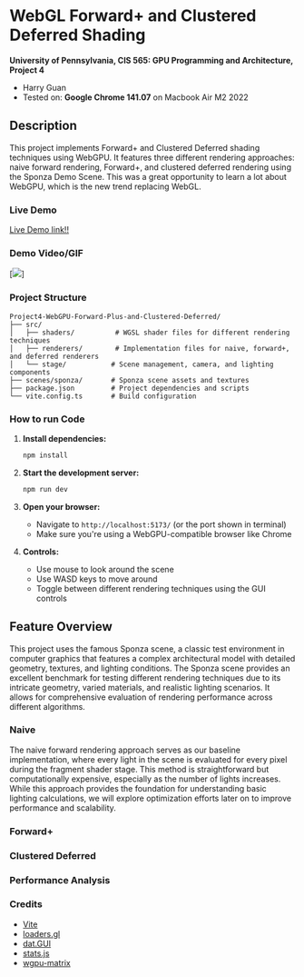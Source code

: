 WebGL Forward+ and Clustered Deferred Shading
======================

**University of Pennsylvania, CIS 565: GPU Programming and Architecture, Project 4**

* Harry Guan
* Tested on: **Google Chrome 141.07** on
  Macbook Air M2 2022

## Description

This project implements Forward+ and Clustered Deferred shading techniques using WebGPU. It features three different rendering approaches: naive forward rendering, Forward+, and clustered deferred rendering using the Sponza Demo Scene. This was a great opportunity to learn a lot about WebGPU, which is the new trend replacing WebGL. 

### Live Demo

[Live Demo link!!](https://hazingoo.github.io/Project4-WebGPU-Forward-Plus-and-Clustered-Deferred/)

### Demo Video/GIF

[![](img/video.gif)]

### Project Structure

```
Project4-WebGPU-Forward-Plus-and-Clustered-Deferred/
├── src/
│   ├── shaders/          # WGSL shader files for different rendering techniques
│   ├── renderers/        # Implementation files for naive, forward+, and deferred renderers
│   └── stage/           # Scene management, camera, and lighting components
├── scenes/sponza/       # Sponza scene assets and textures
├── package.json         # Project dependencies and scripts
└── vite.config.ts       # Build configuration
```

### How to run Code

1. **Install dependencies:**
   ```bash
   npm install
   ```

2. **Start the development server:**
   ```bash
   npm run dev
   ```

3. **Open your browser:**
   - Navigate to `http://localhost:5173/` (or the port shown in terminal)
   - Make sure you're using a WebGPU-compatible browser like Chrome 

4. **Controls:**
   - Use mouse to look around the scene
   - Use WASD keys to move around
   - Toggle between different rendering techniques using the GUI controls

## Feature Overview

This project uses the famous Sponza scene, a classic test environment in computer graphics that features a complex architectural model with detailed geometry, textures, and lighting conditions. The Sponza scene provides an excellent benchmark for testing different rendering techniques due to its intricate geometry, varied materials, and realistic lighting scenarios. It allows for comprehensive evaluation of rendering performance across different algorithms.


### Naive

The naive forward rendering approach serves as our baseline implementation, where every light in the scene is evaluated for every pixel during the fragment shader stage. This method is straightforward but computationally expensive, especially as the number of lights increases. While this approach provides the foundation for understanding basic lighting calculations, we will explore optimization efforts later on to improve performance and scalability.

### Forward+ 

### Clustered Deferred 

### Performance Analysis

### Credits

- [Vite](https://vitejs.dev/)
- [loaders.gl](https://loaders.gl/)
- [dat.GUI](https://github.com/dataarts/dat.gui)
- [stats.js](https://github.com/mrdoob/stats.js)
- [wgpu-matrix](https://github.com/greggman/wgpu-matrix)

